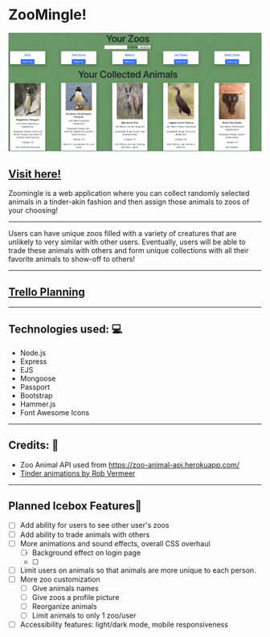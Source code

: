 <h1>ZooMingle!</h1>
<img src="./public/images/preview.png"/>

<h2><strong><a href="https://zoomingle.herokuapp.com/">Visit here!</a></strong></h2>

<p>Zoomingle is a web application where you can collect randomly selected animals in a tinder-akin fashion and then assign those animals to zoos of your choosing!</p>
<hr></hr>
<p>Users can have unique zoos filled with a variety of creatures that are unlikely to very similar with other users. Eventually, users will be able to trade these animals with others and form unique collections with all their favorite animals to show-off to others!</p>
<hr></hr>
<h2>
<a href="https://trello.com/b/M9hHGHsy/zoomingle">Trello Planning</a>
</h2>
<hr></hr>
<h2>Technologies used: 💻</h2> 
<ul>
<li>Node.js</li>
<li>Express</li>
<li>EJS</li>
<li>Mongoose</li>
<li>Passport</li>
<li>Bootstrap</li>
<li>Hammer.js</li>
<li>Font Awesome Icons</li>
</ul>
<hr></hr>
<h2>Credits: 🙌</h2>
<ul>
<li>Zoo Animal API used from <a href="https://zoo-animal-api.herokuapp.com/">https://zoo-animal-api.herokuapp.com/</a></li>
<li><a href="https://codepen.io/RobVermeer/pen/japZpY">Tinder animations by Rob Vermeer</a></li>
</ul>
<hr></hr>
<h2>Planned Icebox Features🧊</h2>

- [ ] Add ability for users to see other user's zoos
- [ ] Add ability to trade animals with others
- [ ] More animations and sound effects, overall CSS overhaul
  - [ ] Background effect on login page
  - [ ] 
- [ ] Limit users on animals so that animals are more unique to each person.
- [ ] More zoo customization
  - [ ] Give animals names
  - [ ] Give zoos a profile picture
  - [ ] Reorganize animals
  - [ ] Limit animals to only 1 zoo/user
- [ ] Accessibility features: light/dark mode, mobile responsiveness